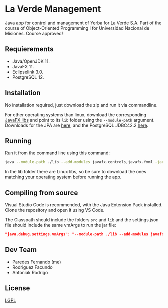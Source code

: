 # La Verde Management
Java app for control and management of Yerba for La Verde S.A. Part of the course of Object-Oriented Programming I for Universidad Nacional de Misiones.
Course approved!

## Requierements

* Java/OpenJDK 11.
* JavaFX 11.
* Eclipselink 3.0.
* PostgreSQL 12.

## Installation
No installation required, just download the zip and run it via commandline.

For other operating systems than linux, download the corresponding [JavaFX libs](https://gluonhq.com/products/javafx/) and point to its `lib` folder using the `--module-path` argument. Downloads for the JPA are [here](https://www.eclipse.org/eclipselink/#download), and the PostgreSQL JDBC42.2 [here](https://jdbc.postgresql.org/download.html).


## Running
Run it from the command line using this command:
```bash
java --module-path ./lib --add-modules javafx.controls,javafx.fxml -jar la-verde-mgmnt.jar 
```
In the lib folder there are Linux libs, so be sure to download the ones matching your operating system before running the app.

## Compiling from source
Visual Studio Code is recommended, with the Java Extension Pack installed. Clone the repository and open it using VS Code.

The Classpath should include the folders `src` and `lib` and the settings.json file should include the same vmArgs to run the jar file:

```json
"java.debug.settings.vmArgs": "--module-path ./lib --add-modules javafx.controls,javafx.fxml"
```

## Dev Team

* Paredes Fernando (me)
* Rodriguez Facundo
* Antoniak Rodrigo

## License
[LGPL](https://www.gnu.org/licenses/lgpl-3.0.en.html)

